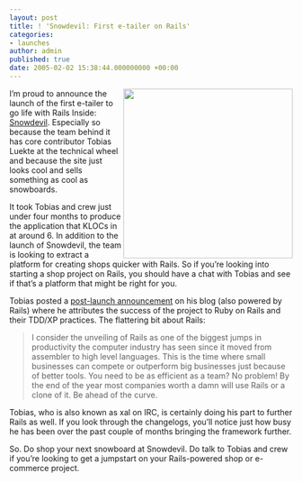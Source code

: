 ```yaml
---
layout: post
title: ! 'Snowdevil: First e-tailer on Rails'
categories:
- launches
author: admin
published: true
date: 2005-02-02 15:38:44.000000000 +00:00
---
```

<p><a href="http://www.snowdevil.ca/"><img src="http://www.snowdevil.ca/images/shop/logo.gif" width="301" width="70" border="0" align="right" /></a> I&#8217;m proud to announce the launch of the first e-tailer to go life with Rails Inside: <a href="http://www.snowdevil.ca/">Snowdevil</a>. Especially so because the team behind it has core contributor Tobias Luekte at the technical wheel and because the site just looks cool and sells something as cool as snowboards.</p>
<p>It took Tobias and crew just under four months to produce the application that KLOCs in at around 6. In addition to the launch of Snowdevil, the team is looking to extract a platform for creating shops quicker with Rails. So if you&#8217;re looking into starting a shop project on Rails, you should have a chat with Tobias and see if that&#8217;s a platform that might be right for you.</p>
<p>Tobias posted a <a href="http://blog.leetsoft.com/articles/read/10">post-launch announcement</a> on his blog (also powered by Rails) where he attributes the success of the project to Ruby on Rails and their <span class="caps">TDD</span>/XP practices. The flattering bit about Rails:</p>
<blockquote>I consider the unveiling of Rails as one of the biggest jumps in productivity the computer industry has seen since it moved from assembler to high level languages. This is the time where small businesses can compete or outperform big businesses just because of better tools. You need to be as efficient as a team? No problem! By the end of the year most companies worth a damn will use Rails or a clone of it. Be ahead of the curve.</blockquote>
<p>Tobias, who is also known as xal on <span class="caps">IRC</span>, is certainly doing his part to further Rails as well. If you look through the changelogs, you&#8217;ll notice just how busy he has been over the past couple of months bringing the framework further.</p>
<p>So. Do shop your next snowboard at Snowdevil. Do talk to Tobias and crew if you&#8217;re looking to get a jumpstart on your Rails-powered shop or e-commerce project.</p>